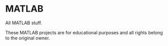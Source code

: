 # MATLAB
All MATLAB stuff.

These MATLAB projects are for educational purposes and all rights belong to the original owner.
